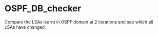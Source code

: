 # OSPF_DB_checker
Compare the LSAs learnt in OSPF domain at 2 iterations and see which all LSAs have changed.
